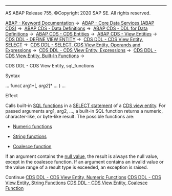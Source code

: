   

* * *

AS ABAP Release 755, ©Copyright 2020 SAP SE. All rights reserved.

[ABAP - Keyword Documentation](javascript:call_link\('abenabap.htm'\)) →  [ABAP - Core Data Services (ABAP CDS)](javascript:call_link\('abencds.htm'\)) →  [ABAP CDS - Data Definitions](javascript:call_link\('abencds_entities.htm'\)) →  [ABAP CDS - DDL for Data Definitions](javascript:call_link\('abencds_f1_ddl_syntax.htm'\)) →  [ABAP CDS - CDS Entities](javascript:call_link\('abencds_view_entity.htm'\)) →  [ABAP CDS - View Entities](javascript:call_link\('abencds_v2_views.htm'\)) →  [CDS DDL - DEFINE VIEW ENTITY](javascript:call_link\('abencds_define_view_entity.htm'\)) →  [CDS DDL - CDS View Entity, SELECT](javascript:call_link\('abencds_select_statement_v2.htm'\)) →  [CDS DDL - SELECT, CDS View Entity, Operands and Expressions](javascript:call_link\('abencds_operands_and_expr_v2.htm'\)) →  [CDS DDL - CDS View Entity, Expressions](javascript:call_link\('abencds_expressions_v2.htm'\)) →  [CDS DDL - CDS View Entity, Built-In Functions](javascript:call_link\('abencds_builtin_functions_v2.htm'\)) → 

CDS DDL - CDS View Entity, sql\_functions

Syntax

... func( arg1*\[*, arg2*\]* ... ) ...

Effect

Calls built-in [SQL functions](javascript:call_link\('abensql_function_glosry.htm'\) "Glossary Entry") in a [SELECT statement](javascript:call_link\('abencds_select_statement_v2.htm'\)) of a [CDS view entity](javascript:call_link\('abencds_v2_view_glosry.htm'\) "Glossary Entry"). For passed arguments arg1, arg2, ..., a built-in SQL function returns a numeric, character-like, or byte-like result. The possible functions are:

-   [Numeric functions](javascript:call_link\('abencds_sql_functions_numeric_v2.htm'\))

-   [String functions](javascript:call_link\('abencds_sql_functions_character_v2.htm'\))

-   [Coalesce function](javascript:call_link\('abencds_coalesce_expression_v2.htm'\))

If an argument contains the [null value](javascript:call_link\('abennull_value_glosry.htm'\) "Glossary Entry"), the result is always the null value, except in the coalesce function. If an argument contains an invalid value or the value range of a result type is exceeded, an exception is raised.

Continue
[CDS DDL - CDS View Entity, Numeric Functions](javascript:call_link\('abencds_sql_functions_numeric_v2.htm'\))
[CDS DDL - CDS View Entity, String Functions](javascript:call_link\('abencds_sql_functions_character_v2.htm'\))
[CDS DDL - CDS View Entity, Coalesce Function](javascript:call_link\('abencds_coalesce_expression_v2.htm'\))